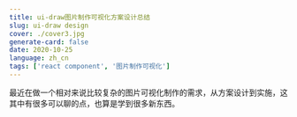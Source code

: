 ```yaml
---
title: ui-draw图片制作可视化方案设计总结
slug: ui-draw design
cover: ./cover3.jpg
generate-card: false
date: 2020-10-25
language: zh_cn
tags: ['react component', '图片制作可视化']
---
```

最近在做一个相对来说比较复杂的图片可视化制作的需求，从方案设计到实施，这其中有很多可以聊的点，也算是学到很多新东西。